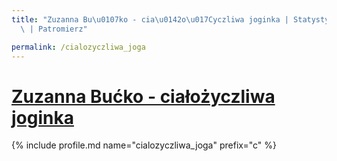 ```yaml
---
title: "Zuzanna Bu\u0107ko - cia\u0142o\u017Cyczliwa joginka | Statystyki patronite.pl\
  \ | Patromierz"

permalink: /cialozyczliwa_joga
---
```


# [Zuzanna Bućko - ciałożyczliwa joginka](https://patronite.pl/cialozyczliwa_joga)

{% include profile.md name="cialozyczliwa_joga" prefix="c" %}
